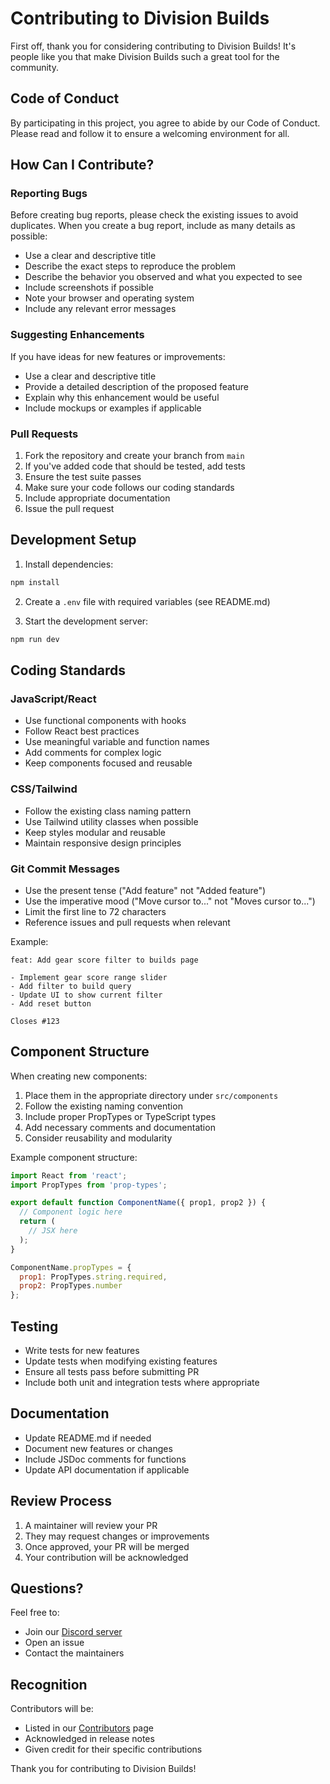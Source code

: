 # Contributing to Division Builds

First off, thank you for considering contributing to Division Builds! It's people like you that make Division Builds such a great tool for the community.

## Code of Conduct

By participating in this project, you agree to abide by our Code of Conduct. Please read and follow it to ensure a welcoming environment for all.

## How Can I Contribute?

### Reporting Bugs

Before creating bug reports, please check the existing issues to avoid duplicates. When you create a bug report, include as many details as possible:

- Use a clear and descriptive title
- Describe the exact steps to reproduce the problem
- Describe the behavior you observed and what you expected to see
- Include screenshots if possible
- Note your browser and operating system
- Include any relevant error messages

### Suggesting Enhancements

If you have ideas for new features or improvements:

- Use a clear and descriptive title
- Provide a detailed description of the proposed feature
- Explain why this enhancement would be useful
- Include mockups or examples if applicable

### Pull Requests

1. Fork the repository and create your branch from `main`
2. If you've added code that should be tested, add tests
3. Ensure the test suite passes
4. Make sure your code follows our coding standards
5. Include appropriate documentation
6. Issue the pull request

## Development Setup

1. Install dependencies:
```bash
npm install
```

2. Create a `.env` file with required variables (see README.md)

3. Start the development server:
```bash
npm run dev
```

## Coding Standards

### JavaScript/React

- Use functional components with hooks
- Follow React best practices
- Use meaningful variable and function names
- Add comments for complex logic
- Keep components focused and reusable

### CSS/Tailwind

- Follow the existing class naming pattern
- Use Tailwind utility classes when possible
- Keep styles modular and reusable
- Maintain responsive design principles

### Git Commit Messages

- Use the present tense ("Add feature" not "Added feature")
- Use the imperative mood ("Move cursor to..." not "Moves cursor to...")
- Limit the first line to 72 characters
- Reference issues and pull requests when relevant

Example:
```
feat: Add gear score filter to builds page

- Implement gear score range slider
- Add filter to build query
- Update UI to show current filter
- Add reset button

Closes #123
```

## Component Structure

When creating new components:

1. Place them in the appropriate directory under `src/components`
2. Follow the existing naming convention
3. Include proper PropTypes or TypeScript types
4. Add necessary comments and documentation
5. Consider reusability and modularity

Example component structure:
```jsx
import React from 'react';
import PropTypes from 'prop-types';

export default function ComponentName({ prop1, prop2 }) {
  // Component logic here
  return (
    // JSX here
  );
}

ComponentName.propTypes = {
  prop1: PropTypes.string.required,
  prop2: PropTypes.number
};
```

## Testing

- Write tests for new features
- Update tests when modifying existing features
- Ensure all tests pass before submitting PR
- Include both unit and integration tests where appropriate

## Documentation

- Update README.md if needed
- Document new features or changes
- Include JSDoc comments for functions
- Update API documentation if applicable

## Review Process

1. A maintainer will review your PR
2. They may request changes or improvements
3. Once approved, your PR will be merged
4. Your contribution will be acknowledged

## Questions?

Feel free to:
- Join our [Discord server](https://discord.gg/divisionbuilds)
- Open an issue
- Contact the maintainers

## Recognition

Contributors will be:
- Listed in our [Contributors](https://github.com/yourusername/divisionbuilds/graphs/contributors) page
- Acknowledged in release notes
- Given credit for their specific contributions

Thank you for contributing to Division Builds! 